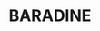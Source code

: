 ---
lastmod: '2025-04-06T06:05:20+00:00'
latitude: -30.777381
layout: suburb
longitude: 148.984063
postcode: '2396'
state: NSW
title: BARADINE
url: /nsw/baradine/
---